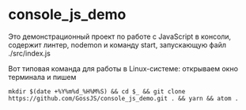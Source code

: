 # console_js_demo

Это демонстрационный проект по работе с JavaScript в консоли, содержит линтер, nodemon и команду start,  запускающую файл ./src/index.js

Вот типовая команда для работы в  Linux-системе: открываем окно терминала и пишем

```
mkdir $(date +%Y%m%d_%H%M%S) && cd $_ && git clone https://github.com/GossJS/console_js_demo.git . && yarn && atom .
```
